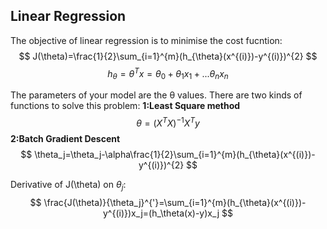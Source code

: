 ## Linear Regression
<script type="text/javascript" src="http://cdn.mathjax.org/mathjax/latest/MathJax.js?config=default"></script>
The objective of linear regression is to minimise the cost fucntion:
$$
J(\theta)=\frac{1}{2}\sum_{i=1}^{m}(h_{\theta}(x^{(i)})-y^{(i)})^{2}
$$
$$
h_{\theta}=\theta^Tx=\theta_0+\theta_1x_1+...\theta_nx_n
$$

The parameters of your model are the θ values.
There are two kinds of functions to solve this problem:
**1:Least Square method**
$$
\theta=(X^TX)^{-1}X^Ty
$$
**2:Batch Gradient Descent**
$$
\theta_j=\theta_j-\alpha\frac{1}{2}\sum_{i=1}^{m}(h_{\theta}(x^{(i)})-y^{(i)})^{2}
$$

Derivative of J(\theta) on $\theta_j$:
$$
\frac{J(\theta)}{\theta_j}^{'}=\sum_{i=1}^{m}(h_{\theta}(x^{(i)})-y^{(i)})x_j=(h_\theta(x)-y)x_j
$$








